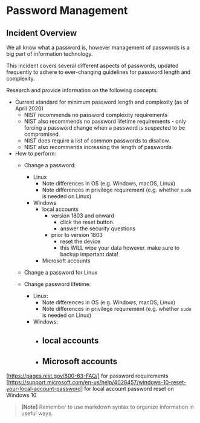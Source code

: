 # Password Management  

## Incident Overview  

We all know what a password is, however management of passwords is a big part of information technology.   

This incident covers several different aspects of passwords, updated frequently to adhere to ever-changing guidelines for password length and complexity.

Research and provide information on the following concepts:  

- Current standard for minimum password length and complexity (as of April 2020)   
    - NIST recommends no password complexity requirements
    - NIST also recommends no password lifetime requirements - only forcing a password change when a password is suspected to be compromised.
    - NIST does require a list of common passwords to disallow.
    - NIST also recommends increasing the length of passwords
- How to perform:     
    - Change a password:
        - Linux
          - Note differences in OS (e.g. Windows, macOS, Linux)
          - Note differences in privilege requirement (e.g. whether ```sudo``` is needed on Linux)
        - Windows
          - local accounts
            - version 1803 and onward
              - click the reset button.
              - answer the security questions
            - prior to version 1803
              - reset the device
              - this WILL wipe your data however. make sure to backup important data!
          - Microsoft accounts

    - Change a password for Linux

    - Change password lifetime:
        - Linux:
          - Note differences in OS (e.g. Windows, macOS, Linux)
          - Note differences in privilege requirement (e.g. whether ```sudo``` is needed on Linux)
        - Windows:
          - local accounts
            -
          - Microsoft accounts
            -
[https://pages.nist.gov/800-63-FAQ/] for password requirements
[https://support.microsoft.com/en-us/help/4028457/windows-10-reset-your-local-account-password] for local account password reset on Windows 10
>**[Note]** Remember to use markdown syntax to organize information in useful ways.
